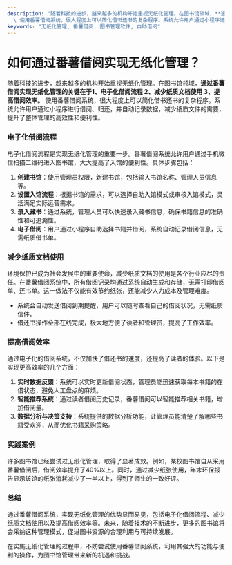 ```yaml
---
description: "随着科技的进步，越来越多的机构开始重视无纸化管理。在图书馆领域，**通过番薯借阅实现无纸化管理的关键在于1、电子化借阅流程 2、减少纸质文档使用 3、提高借阅效率。**\
  \ 使用番薯借阅系统，很大程度上可以简化借书还书的复杂程序。系统允许用户通过小程序进行借阅、归还，并自动记录数据，减少纸质文件的需要，提升了整体管理的高效性和便利性。"
keywords: "无纸化管理, 番薯借阅, 图书管理软件, 自助借阅"
---
```

# 如何通过番薯借阅实现无纸化管理？

随着科技的进步，越来越多的机构开始重视无纸化管理。在图书馆领域，**通过番薯借阅实现无纸化管理的关键在于1、电子化借阅流程 2、减少纸质文档使用 3、提高借阅效率。** 使用番薯借阅系统，很大程度上可以简化借书还书的复杂程序。系统允许用户通过小程序进行借阅、归还，并自动记录数据，减少纸质文件的需要，提升了整体管理的高效性和便利性。

### 电子化借阅流程

电子化借阅流程是实现无纸化管理的重要一步。番薯借阅系统允许用户通过手机微信扫描二维码进入图书馆，大大提高了入馆的便利性。具体步骤包括：

1. **创建书馆**：使用管理员权限，新建书馆，包括输入书馆名称、管理人员信息等。
2. **设置入馆流程**：根据书馆的需求，可以选择自助入馆模式或审核入馆模式，灵活满足实际运营需求。
3. **录入藏书**：通过系统，管理人员可以快速录入藏书信息，确保书籍信息的准确性和可追溯性。
4. **电子借阅**：用户通过小程序自助选择书籍并借阅，系统自动记录借阅信息，无需纸质借书单。

### 减少纸质文档使用

环境保护已成为社会发展中的重要使命，减少纸质文档的使用是各个行业应尽的责任。在番薯借阅系统中，所有借阅记录均通过系统自动生成和存储，无需打印借阅单、还书单。这一做法不仅能有效节约纸张，还能减少人力成本及管理难度。

- 系统会自动发送借阅到期提醒，用户可以随时查看自己的借阅状况，无需纸质信件。
- 借还书操作全部在线完成，极大地方便了读者和管理员，提高了工作效率。

### 提高借阅效率

通过电子化的借阅系统，不仅加快了借还书的速度，还提高了读者的体验。以下是实现更高效率的几个方面：

1. **实时数据反馈**：系统可以实时更新借阅状态，管理员能迅速获取每本书籍的在借状态，避免人工盘点的麻烦。
2. **智能推荐系统**：通过读者借阅历史记录，番薯借阅可以智能推荐相关书籍，增加借阅量。
3. **数据分析与决策支持**：系统提供的数据分析功能，让管理员能清楚了解哪些书籍受欢迎，从而优化书籍采购策略。

### 实践案例

许多图书馆已经尝试过无纸化管理，取得了显著成效。例如，某校图书馆自从采用番薯借阅后，借阅效率提升了40%以上。同时，通过减少纸张使用，年末环保报告显示该馆的纸张消耗减少了一半以上，得到了师生的一致好评。

### 总结

通过番薯借阅系统，实现无纸化管理的优势显而易见，包括电子化借阅流程、减少纸质文档使用以及提高借阅效率等。未来，随着技术的不断进步，更多的图书馆将会采纳这种管理模式，促进图书资源的合理利用与可持续发展。

在实施无纸化管理的过程中，不妨尝试使用番薯借阅系统，利用其强大的功能与便利的操作，为图书馆管理带来新的机遇和挑战。
